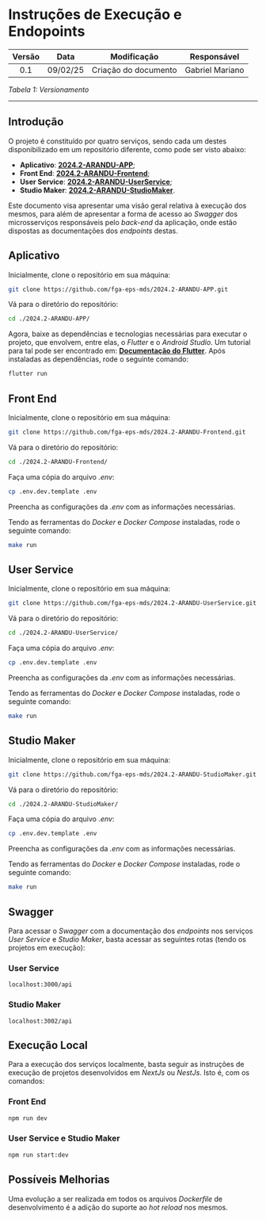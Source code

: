# **Instruções de Execução e Endopoints**

| **Versão** | **Data** | **Modificação** | **Responsável** |
| :-: | :-: | :-: | :-: |
| 0.1 | 09/02/25 | Criação do documento | Gabriel Mariano |

*Tabela 1: Versionamento*

---

## **Introdução**

O projeto é constituído por quatro serviços, sendo cada um destes disponibilizado em um repositório diferente, como pode ser visto abaixo:

- **Aplicativo**: [**2024.2-ARANDU-APP**](https://github.com/fga-eps-mds/2024.2-ARANDU-APP);
- **Front End**: [**2024.2-ARANDU-Frontend**](https://github.com/fga-eps-mds/2024.2-ARANDU-Frontend);
- **User Service**: [**2024.2-ARANDU-UserService**](https://github.com/fga-eps-mds/2024.2-ARANDU-UserService);
- **Studio Maker**: [**2024.2-ARANDU-StudioMaker**](https://github.com/fga-eps-mds/2024.2-ARANDU-StudioMaker).

Este documento visa apresentar uma visão geral relativa à execução dos mesmos, para além de apresentar a forma de acesso ao *Swagger* dos microsserviços responsáveis pelo *back-end* da aplicação, onde estão dispostas as documentações dos *endpoints* destas.

## **Aplicativo**

Inicialmente, clone o repositório em sua máquina:

```bash
git clone https://github.com/fga-eps-mds/2024.2-ARANDU-APP.git
```

Vá para o diretório do repositório:

```bash
cd ./2024.2-ARANDU-APP/
```

Agora, baixe as dependências e tecnologias necessárias para executar o projeto, que envolvem, entre elas, o *Flutter* e o *Android Studio*. Um tutorial para tal pode ser encontrado em: [**Documentação do Flutter**](https://docs.flutter.dev/get-started/install/linux/android). Após instaladas as dependências, rode o seguinte comando:

```bash
flutter run
```

## **Front End**

Inicialmente, clone o repositório em sua máquina:

```bash
git clone https://github.com/fga-eps-mds/2024.2-ARANDU-Frontend.git
```

Vá para o diretório do repositório:

```bash
cd ./2024.2-ARANDU-Frontend/
```

Faça uma cópia do arquivo *.env*:

```bash
cp .env.dev.template .env
```

Preencha as configurações da *.env* com as informações necessárias.

Tendo as ferramentas do *Docker* e *Docker Compose* instaladas, rode o seguinte comando:

```bash
make run
```

## **User Service**

Inicialmente, clone o repositório em sua máquina:

```bash
git clone https://github.com/fga-eps-mds/2024.2-ARANDU-UserService.git
```

Vá para o diretório do repositório:

```bash
cd ./2024.2-ARANDU-UserService/
```

Faça uma cópia do arquivo *.env*:

```bash
cp .env.dev.template .env
```

Preencha as configurações da *.env* com as informações necessárias.

Tendo as ferramentas do *Docker* e *Docker Compose* instaladas, rode o seguinte comando:

```bash
make run
```

## **Studio Maker**

Inicialmente, clone o repositório em sua máquina:

```bash
git clone https://github.com/fga-eps-mds/2024.2-ARANDU-StudioMaker.git
```

Vá para o diretório do repositório:

```bash
cd ./2024.2-ARANDU-StudioMaker/
```

Faça uma cópia do arquivo *.env*:

```bash
cp .env.dev.template .env
```

Preencha as configurações da *.env* com as informações necessárias.

Tendo as ferramentas do *Docker* e *Docker Compose* instaladas, rode o seguinte comando:

```bash
make run
```

## **Swagger**

Para acessar o *Swagger* com a documentação dos *endpoints* nos serviços *User Service* e *Studio Maker*, basta acessar as seguintes rotas (tendo os projetos em execução):

### **User Service**

```
localhost:3000/api
```

### **Studio Maker**

```
localhost:3002/api
```

## **Execução Local**

Para a execução dos serviços localmente, basta seguir as instruções de execução de projetos desenvolvidos em *NextJs* ou *NestJs*. Isto é, com os comandos:

### **Front End**

```bash
npm run dev
```

### **User Service e Studio Maker**

```bash
npm run start:dev
```

## **Possíveis Melhorias**

Uma evolução a ser realizada em todos os arquivos *Dockerfile* de desenvolvimento é a adição do suporte ao *hot reload* nos mesmos.
